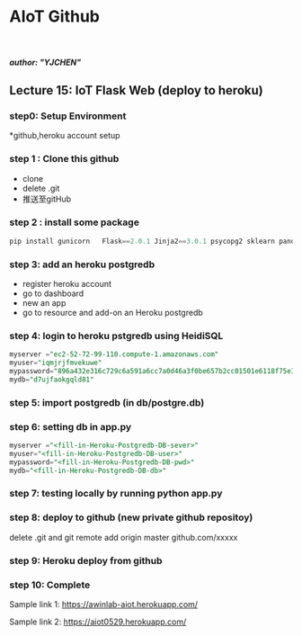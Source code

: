 # AIoT Github
<br>  

##### author: "YJCHEN"

## Lecture 15: IoT Flask Web (deploy to heroku)

### step0: Setup Environment
*github,heroku account setup

### step 1 : Clone this github     

* clone  
* delete .git  
* 推送至gitHub




### step 2 : install some package


```python
pip install gunicorn   Flask==2.0.1 Jinja2==3.0.1 psycopg2 sklearn pandas  numpy 
```

### step 3: add an heroku postgredb

* register heroku account
* go to dashboard
* new an app
* go to resource and add-on an Heroku postgredb

### step 4: login to heroku pstgredb using HeidiSQL


```sql
myserver ="ec2-52-72-99-110.compute-1.amazonaws.com"  
myuser="iqmjrjfmvekuwe"  
mypassword="896a432e316c729c6a591a6cc7a0d46a3f0be657b2cc01501e6118f75e365cc2"  
mydb="d7ujfaokgqld81"  

```
### step 5: import postgredb (in db/postgre.db)


### step 6: setting db in app.py


```sql
myserver ="<fill-in-Heroku-Postgredb-DB-sever>"
myuser="<fill-in-Heroku-Postgredb-DB-user>"
mypassword="<fill-in-Heroku-Postgredb-DB-pwd>"
mydb="<fill-in-Heroku-Postgredb-DB-db>"

```
### step 7: testing locally by running python app.py

### step 8: deploy to github (new private github repositoy)

delete .git and git remote add origin master github.com/xxxxx


### step 9: Heroku deploy from github

### step 10: Complete

Sample link 1:
https://awinlab-aiot.herokuapp.com/

Sample link 2: 
https://aiot0529.herokuapp.com/





